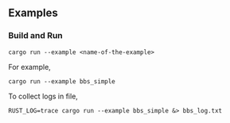 ## Examples

### Build and Run

```shell
cargo run --example <name-of-the-example>
```

For example,
```shell
cargo run --example bbs_simple
```

To collect logs in file,
```shell
RUST_LOG=trace cargo run --example bbs_simple &> bbs_log.txt
```
